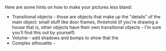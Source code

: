 Here are some hints on how to make your pictures less bland:
- Transitional objects - those are objects that make up the "details" of the main object: small stuff like door frames, threshold (if you're drawing a house that is, other objects have their own transitional objects - I'm sure you'll find this out by yourself)
- Volume - add shadows and bumps to show  that the 
- Complex silhouette -